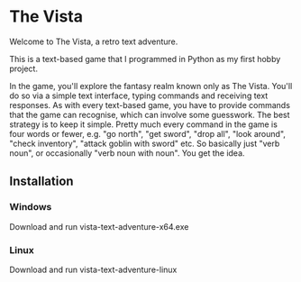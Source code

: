 # The Vista
Welcome to The Vista, a retro text adventure.

This is a text-based game that I programmed in Python as my first hobby project.

In the game, you'll explore the fantasy realm known only as The Vista. You'll do so via a simple text interface, typing commands and receiving text responses. As with every text-based game, you have to provide commands that the game can recognise, which can involve some guesswork. The best strategy is to keep it simple. Pretty much every command in the game is four words or fewer, e.g. \"go north\", \"get sword\", \"drop all\", \"look around\", \"check inventory\", \"attack goblin with sword\" etc. So basically just \"verb noun\", or occasionally \"verb noun with noun\". You get the idea.

## Installation
### Windows
Download and run vista-text-adventure-x64.exe

### Linux
Download and run vista-text-adventure-linux
